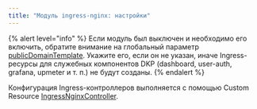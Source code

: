 ```yaml
---
title: "Модуль ingress-nginx: настройки"
---
```


{% alert level="info" %}
Если модуль был выключен и необходимо его включить, обратите внимание на глобальный параметр [publicDomainTemplate](../../deckhouse-configure-global.html#параметры). Укажите его, если он не указан, иначе Ingress-ресурсы для служебных компонентов DKP (dashboard, user-auth, grafana, upmeter  и т. п.) не будут созданы.
{% endalert %}

Конфигурация Ingress-контроллеров выполняется с помощью Custom Resource [IngressNginxController](cr.html#ingressnginxcontroller).

<!-- SCHEMA -->
